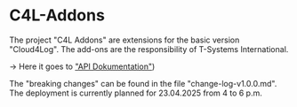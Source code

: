 # C4L-Addons
The project "C4L Addons" are extensions for the basic version "Cloud4Log". The add-ons are the responsibility of T-Systems International.

-> Here it goes to ["API Dokumentation"]([https://dls.addons.cloud4log.dev/api-docs/)) 

The "breaking changes" can be found in the file "change-log-v1.0.0.md". The deployment is currently planned for 23.04.2025 from 4 to 6 p.m.

